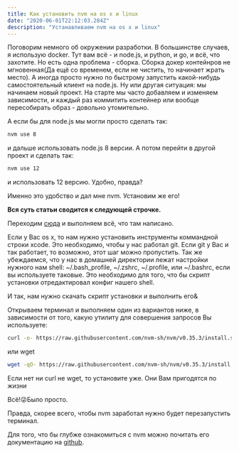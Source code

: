 ```yaml
---
title: Как установить nvm на os x и linux
date: "2020-06-01T22:12:03.284Z"
description: "Устанавливаем nvm на os x и linux"
---
```


Поговорим немного об окружении разработки. В большинстве случаев, я использую docker. Тут вам всё - и node.js, и python, и go, и всё, что захотите.
Но есть одна проблема - сборка. Сборка докер контейнров не мгновенная(Да ещё со временем, если не чистить, то начинает жрать место). А иногда просто нужно по быстрому запустить какой-нибудь самостоятельный клиент на node.js. Ну или другая ситуация: мы начинаем новый проект. На старте мы часто добавляем и изменяем зависимости, и каждый раз коммитить контейнер или вообще пересобирать образ - довольно утомительно.

А если бы для node.js мы могли просто сделать так:

```bash
nvm use 8
```

и дальше использовать node.js 8 версии. А потом перейти в другой проект и сделать так:

```bash
nvm use 12
```

и использовать 12 версию.
Удобно, правда?

Именно это удобство и дал мне nvm. Установим же его!

**Вся суть статьи сводится к следующей строчке.**

Переходим [сюда](https://github.com/nvm-sh/nvm#install--update-script) и выполняем всё, что там написано.

Если у Вас os x, то нам нужно установить инструменты коммандной строки xcode. Это необходимо, чтобы у нас работал git.
Если git у Вас и так работает, то возможно, этот шаг можно пропустить.
Так же убеждаемся, что у нас в домашней директории лежат настройки нужного нам shell: ~/.bash_profile, ~/.zshrc, ~/.profile, или ~/.bashrc, если вы используете таковые. Это необходимо для того, что бы скрипт установки отредактировал конфиг нашего shell.

И так, нам нужно скачать скрипт установки и выполнить его&

Открываем терминал и выполняем один из вариантов ниже, в зависимости от того, какую утилиту для совершения запросов Вы используете:

```bash
curl -o- https://raw.githubusercontent.com/nvm-sh/nvm/v0.35.3/install.sh | bash
```

или wget

```bash
wget -qO- https://raw.githubusercontent.com/nvm-sh/nvm/v0.35.3/install.sh | bash
```

Если нет ни curl не wget, то установите уже. Они Вам пригодятся по жизни

Всё!😜Было просто.

Правда, скорее всего, чтобы nvm заработал нужно будет перезапустить терминал.

Для того, что бы глубже ознакомиться с nvm можно почитать его документацию на [github](https://github.com/nvm-sh/nvm).
